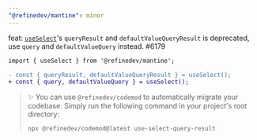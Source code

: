```yaml
---
"@refinedev/mantine": minor
---
```


feat: [`useSelect`](https://refine.dev/docs/ui-integrations/mantine/hooks/use-select/)'s `queryResult` and `defaultValueQueryResult` is deprecated, use `query` and `defaultValueQuery` instead. #6179

```diff
import { useSelect } from '@refinedev/mantine';

- const { queryResult, defaultValueQueryResult } = useSelect();
+ const { query, defaultValueQuery } = useSelect();
```

> ✨ You can use `@refinedev/codemod` to automatically migrate your codebase. Simply run the following command in your project's root directory:
>
> ```bash
> npx @refinedev/codemod@latest use-select-query-result
> ```
